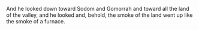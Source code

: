 And he looked down toward Sodom and Gomorrah and toward all the land of the valley, and he looked and, behold, the smoke of the land went up like the smoke of a furnace.
